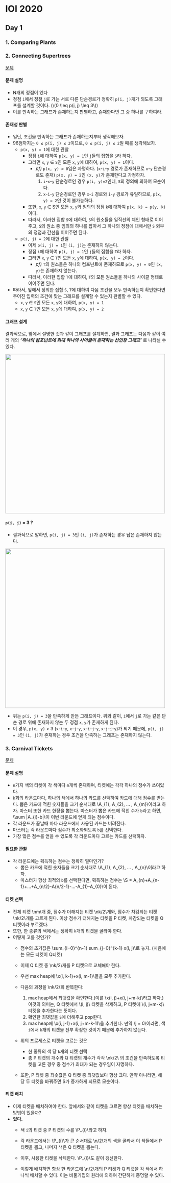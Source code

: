 # IOI 2020

## Day 1

### 1. Comparing Plants

### 2. Connecting Supertrees

[문제](https://oj.uz/problem/view/IOI20_supertrees?locale=ko)

#### 문제 설명
- N개의 정점이 있다
- 정점 `i`에서 정점 `j`로 가는 서로 다른 단순경로가 정확히 `p(i, j)`개가 되도록 그래프를 설계할 것이다. (\\(0 \leq p(i, j) \leq 3\\))
- 이를 만족하는 그래프가 존재하는지 판별하고, 존재한다면 그 중 하나를 구하여라.

#### 존재성 판별
- 일단, 조건을  만족하는  그래프가  존재하는지부터  생각해보자.
- 96점까지는 `0 ≤ p(i, j) ≤ 2`이므로, `0 ≤ p(i, j) ≤ 2`일  때를  생각해보자.
	- `p(x, y) = 1`에  대한  관찰
		 - 정점 `i`에 대하여 `p(x, y) = 1`인 `j`들의  집합을 `S`라  하자.
		 - 그러면 `x`, `y` ∈ `S`인  모든 `x`, `y`에  대하여, `p(x, y) = 1`이다.
			 - *pf)* `p(x, y) ≠ 0`임은  자명하다. (`x`-`i`-`y` 경로가  존재하므로 `x`-`y` 단순경로도  존재)
			   `p(x, y) = 2`인 `(x, y)`가  존재한다고  가정하자.
			   1. `i`-`x`-`y` 단순경로인  경우
			   `p(i, y)=2`인데, `S`의  정의에  의하여  모순이다.
			   2. `x`-`i`-`y` 단순경로인  경우
		   `x`-`i` 경로와 `i`-`y` 경로가  유일하므로, `p(x, y) = 2`인  것이  불가능하다.
		- 또한, `x`, `y` ∈ S인  모든 `x`, `y`와  임의의  정점 `k`에  대하여 `p(x, k) = p(y, k)`이다.
		- 따라서, 이러한  집합 `S`에  대하여, `S`의  원소들을  일직선의  체인  형태로  이어주고, `S`의  원소  중  임의의  하나를  잡아서  그  하나의  정점에  대해서만 `S` 외부의  정점과  간선을  이어주면  된다.
	- `p(i, j) = 2`에  대한  관찰
		- 이제 `p(i, j) = 1`인 `(i, j)`는  존재하지  않는다.
		- 정점 `i`에  대하여 `p(i, j) = 1`인 `j`들의  집합을 `T`라  하자.
		- 그러면 `x`, `y` ∈ `T`인  모든 `x`, `y`에  대하여, `p(x, y) = 2`이다.
			- *pf)* `T`의  원소들은  하나의  컴포넌트에  존재하므로 `p(x, y) = 0`인 `(x, y)`는  존재하지  않는다.
		- 따라서, 이러한  집합 `T`에  대하여, `T`의  모든  원소들을  하나의  사이클  형태로  이어주면  된다.
- 따라서, 앞에서  정의한  집합 `S`, `T`에  대하여 다음 조건을 모두  만족하는지  확인한다면  주어진  입력의  조건에  맞는  그래프를  설계할  수  있는지  판별할  수  있다.
	- `x`, `y` ∈ `S`인  모든 `x`, `y`에  대하여, `p(x, y) = 1`
	- `x`, `y` ∈ `T`인  모든 `x`, `y`에  대하여, `p(x, y) = 2`

#### 그래프 설계
결과적으로, 앞에서 설명한 것과 같이 그래프를 설계하면, 결과 그래프는 다음과 같이 여러 개의 ***‘하나의 컴포넌트에 최대 하나의 사이클이 존재하는 선인장 그래프’*** 로 나타낼 수 있다.
 
<img src="./ioi2020/graph1.jpg" width = 500 >

#### `p(i, j)` = 3 ? 
- 결과적으로 말하면, `p(i, j) = 3`인 `(i, j)`가 존재하는 경우 답은 존재하지 않는다.
 
<img src="./ioi2020/graph2.jpg" width = 500 >
 
- 위는 `p(i, j) = 3`을 만족하게 만든 그래프이다. 위와 같이, `i`에서 `j`로 가는 같은 단순 경로 위에 존재하지 않는 두 정점 `x`, `y`가 존재하게  된다.
- 이 경우, `p(x, y)` > 3 (`x`-`i`-`y`, `x`-`j`-`y`, `x`-`i`-`j`-`y`, `x`-`j`-`i`-`y`)가  되기  때문에, `p(i, j) = 3`인 `(i, j)`가 존재하는 경우 조건을 만족하는 그래프는 존재하지 않는다.

### 3. Carnival Tickets

[문제](https://oj.uz/problem/view/IOI20_tickets)

#### 문제 설명
- `n`가지 색의 티켓이 각 색마다 `m`개씩 존재하며, 티켓에는 각각 하나의 정수가 쓰여있다.
- `k`회의 라운드마다, 하나의 색에서 하나의 카드를 선택하여 카드에 대해 점수를 받는다. 뽑은 카드에 적힌 숫자들을 크기 순서대로 \\A_{1}, A_{2}, ... , A_{m}\\이라고 하자. 마스터 또한 카드 한장을 뽑는다. 마스터가 뽑은 카드에 적힌 수가 `b`라고 하면, \\\sum |A_{i}-b|\\이 이번 라운드에 얻게 되는 점수이다.
- 각 라운드가 끝날때 마다 라운드에서 사용된 카드는 버려진다.
- 마스터는 각 라운드마다 점수가 최소화되도록 `b`를 선택한다.
- 가장 많은 점수를 얻을 수 있도록 각 라운드마다 고르는 카드를 선택하자.

#### 필요한 관찰
- 각 라운드에는 획득하는 점수는 정확히 얼마인가?
	- 뽑은 카드에 적힌 숫자들을 크기 순서대로 \\A_{1}, A_{2}, ... , A_{n}\\이라고 하자.
	- 마스터가 항상 최적의 `b`를 선택한다면, 획득하는 점수는 \\S = A_{n}+A_{n-1}+...+A_{n/2}-A{n/2-1}-...-A_{1}-A_{0}\\이 된다.

#### 티켓 선택
- 전체 티켓 \\nm\\개 중, 점수가 더해지는 티켓 \\nk/2\\개와, 점수가 차감되는 티켓 \\nk/2\\개를 고르게 된다. 이상 점수가 더해지는 티켓을 P 티켓, 차감되는 티켓을 Q 티켓이라 부르겠다.
- 또한, 한 종류의 색에서는 정확히 `k`개의 티켓을 골라야 한다.
- 어떻게 고를 것인가?
	- 점수의 초기값은 \\sum_{i=0}^{n-1} sum_{j=0}^{k-1} x(i, j)\\로 놓자. (처음에는 모든 티켓이 Q티켓)
	- 이제 Q 티켓 중 \\nk/2\\개를 P 티켓으로 교체해야 한다.
	- 우선 max heap에  \\x(i, k-1)+x(i, m-1)\\들을 모두 추가한다.
	- 다음의 과정을 \\nk/2\\회 반복한다:
		1. max heap에서 최댓값을 확인한다.(이를 \\x(i, j)+x(i, j+m-k)\\라고 하자.)
		이것의 의미는, Q 티켓에서 \\(i, j)\\ 티켓을 삭제하고, P 티켓에 \\(i, j+m-k)\\ 티켓을 추가한다는 뜻이다.
		2. 확인한 최댓값을 `S`에 더해주고 pop한다.
		3. max heap에 \\x(i, j-1)+x(i, j+m-k-1)\\을 추가한다. 만약 \\j = 0\\이라면, 색 `i`에서 `k`개의 티켓을 전부 확정한 것이기 때문에 추가하지 않는다.
	
	- 위의 프로세스로 티켓을 고르는 것은
		- 한 종류의 색 당 `k`개의 티켓 선택
		- 총 P 티켓의 개수와 Q 티켓의 개수가 각각 \\nk/2\\
	의 조건을 만족하도록 티켓을 고른 경우 중 점수가 최대가 되는 경우임이 자명하다.
	- 또한, P 티켓 중 최솟값은 Q 티켓 중 최댓값보다 항상 크다. 만약 아니라면, 해당 두 티켓을 바꿔주면 S가 증가하게 되므로 모순이다.
#### 티켓 배치
- 이제 티켓을 배치하여야 한다. 앞에서와 같이 티켓을 고르면 항상 티켓을 배치하는 방법이 있을까?
- **있다.**
	- 색 `i`의 티켓 중 P 티켓의 수를 \\P_{i}\\라고 하자.
	- 각 라운드에서는 \\P_{i}\\가 큰 순서대로 \\n/2\\개의 색을 골라서 이 색들에서 P 티켓을 뽑고, 나머지 색은 Q 티켓을 뽑는다.
	- 이후, 사용한 티켓을 삭제한다. \\P_{i}\\도 같이 갱신한다.

	- 이렇게 배치하면 항상 한 라운드에 \\n/2\\개의 P 티켓과 Q 티켓을 각 색에서 하나씩 배치할 수 있다.
	이는 비둘기집의 원리에 의하여 간단하게 증명할 수 있다.
